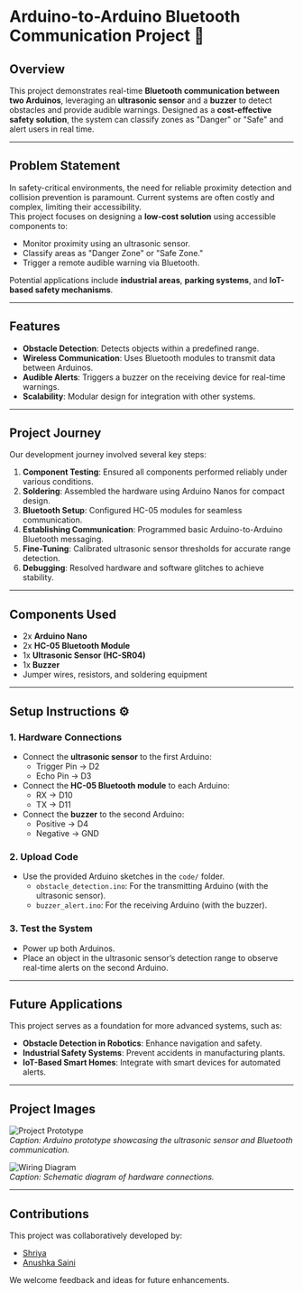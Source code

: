 # Arduino-to-Arduino Bluetooth Communication Project 🎉  

## Overview  
This project demonstrates real-time **Bluetooth communication between two Arduinos**, leveraging an **ultrasonic sensor** and a **buzzer** to detect obstacles and provide audible warnings. Designed as a **cost-effective safety solution**, the system can classify zones as "Danger" or "Safe" and alert users in real time.  

---

## Problem Statement  
In safety-critical environments, the need for reliable proximity detection and collision prevention is paramount. Current systems are often costly and complex, limiting their accessibility.  
This project focuses on designing a **low-cost solution** using accessible components to:  
- Monitor proximity using an ultrasonic sensor.  
- Classify areas as "Danger Zone" or "Safe Zone."  
- Trigger a remote audible warning via Bluetooth.  

Potential applications include **industrial areas**, **parking systems**, and **IoT-based safety mechanisms**.  

---

## Features   
- **Obstacle Detection**: Detects objects within a predefined range.  
- **Wireless Communication**: Uses Bluetooth modules to transmit data between Arduinos.  
- **Audible Alerts**: Triggers a buzzer on the receiving device for real-time warnings.  
- **Scalability**: Modular design for integration with other systems.  

---

## Project Journey   
Our development journey involved several key steps:  
1. **Component Testing**: Ensured all components performed reliably under various conditions.  
2. **Soldering**: Assembled the hardware using Arduino Nanos for compact design.  
3. **Bluetooth Setup**: Configured HC-05 modules for seamless communication.  
4. **Establishing Communication**: Programmed basic Arduino-to-Arduino Bluetooth messaging.  
5. **Fine-Tuning**: Calibrated ultrasonic sensor thresholds for accurate range detection.  
6. **Debugging**: Resolved hardware and software glitches to achieve stability.  

---

## Components Used   
- 2x **Arduino Nano**  
- 2x **HC-05 Bluetooth Module**  
- 1x **Ultrasonic Sensor (HC-SR04)**  
- 1x **Buzzer**  
- Jumper wires, resistors, and soldering equipment  

---

## Setup Instructions ⚙ 
### 1. **Hardware Connections**  
- Connect the **ultrasonic sensor** to the first Arduino:  
  - Trigger Pin → D2  
  - Echo Pin → D3  
- Connect the **HC-05 Bluetooth module** to each Arduino:  
  - RX → D10  
  - TX → D11  
- Connect the **buzzer** to the second Arduino:  
  - Positive → D4  
  - Negative → GND  

### 2. **Upload Code**  
- Use the provided Arduino sketches in the `code/` folder.  
  - `obstacle_detection.ino`: For the transmitting Arduino (with the ultrasonic sensor).  
  - `buzzer_alert.ino`: For the receiving Arduino (with the buzzer).  

### 3. **Test the System**  
- Power up both Arduinos.  
- Place an object in the ultrasonic sensor’s detection range to observe real-time alerts on the second Arduino.  

---

## Future Applications 
This project serves as a foundation for more advanced systems, such as:  
- **Obstacle Detection in Robotics**: Enhance navigation and safety.  
- **Industrial Safety Systems**: Prevent accidents in manufacturing plants.  
- **IoT-Based Smart Homes**: Integrate with smart devices for automated alerts.  

---

## Project Images  
![Project Prototype](media/project_photo.jpg)  
*Caption: Arduino prototype showcasing the ultrasonic sensor and Bluetooth communication.*  

![Wiring Diagram](media/wiring_diagram.png)  
*Caption: Schematic diagram of hardware connections.*  

---

## Contributions   
This project was collaboratively developed by:  
- [Shriya](https://www.linkedin.com/in/your-link-here)  
- [Anushka Saini](https://www.linkedin.com/in/anushka-saini)  

We welcome feedback and ideas for future enhancements.  
